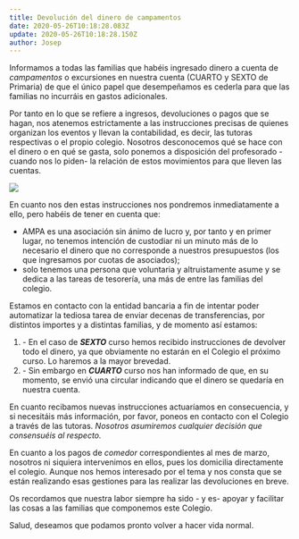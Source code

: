 ```yaml
---
title: Devolución del dinero de campamentos
date: 2020-05-26T10:18:28.083Z
update: 2020-05-26T10:18:28.150Z
author: Josep
---
```

Informamos a todas las familias que habéis ingresado dinero a cuenta de *campamentos* o excursiones en nuestra cuenta (CUARTO y SEXTO de Primaria) de que el único papel que desempeñamos es cederla para que las familias no incurráis en gastos adicionales.

Por tanto en lo que se refiere a ingresos, devoluciones o pagos que se hagan, nos atenemos estrictamente a las instrucciones precisas de quienes organizan los eventos y llevan la contabilidad, es decir, las tutoras respectivas o el propio colegio. Nosotros desconocemos qué se hace con el dinero o en qué se gasta, solo ponemos a disposición del profesorado -cuando nos lo piden- la relación de estos movimientos para que lleven las cuentas.

[![](https://1.bp.blogspot.com/-wfW5VW6KmbM/XszuncPR33I/AAAAAAAACXg/l-x_8u9EkFwe3PSAJyGXhaTsDyEtRNEmgCK4BGAsYHg/w640-h136/logoPPtos.png)](https://1.bp.blogspot.com/-wfW5VW6KmbM/XszuncPR33I/AAAAAAAACXg/l-x_8u9EkFwe3PSAJyGXhaTsDyEtRNEmgCK4BGAsYHg/logoPPtos.png)



En cuanto nos den estas instrucciones nos pondremos inmediatamente a ello, pero habéis de tener en cuenta que:

* AMPA es una asociación sin ánimo de lucro y, por tanto y en primer lugar, no tenemos intención de custodiar ni un minuto más de lo necesario el dinero que no corresponde a nuestros presupuestos (los que ingresamos por cuotas de asociados);
* solo tenemos una persona que voluntaria y altruistamente asume y se dedica a las tareas de tesorería, una más de entre las familias del colegio.

Estamos en contacto con la entidad bancaria a fin de intentar poder automatizar la tediosa tarea de enviar decenas de transferencias, por distintos importes y a distintas familias, y de momento así estamos:

1. \- En el caso de ***SEXTO*** curso hemos recibido instrucciones de devolver todo el dinero, ya que obviamente no estarán en el Colegio el próximo curso. Lo haremos a la mayor brevedad.
2. \- Sin embargo en ***CUARTO*** curso nos han informado de que, en su momento, se envió una circular indicando que el dinero se quedaría en nuestra cuenta.

En cuanto recibamos nuevas instrucciones actuaríamos en consecuencia, y si necesitáis más información, por favor, poneos en contacto con el Colegio a través de las tutoras. *Nosotros asumiremos cualquier decisión que consensuéis al respecto.*

En cuanto a los pagos de *comedor* correspondientes al mes de marzo, nosotros ni siquiera intervenimos en ellos, pues los domicilia directamente el colegio. Aunque nos hemos interesado por el tema y nos consta que se están realizando esas gestiones para las realizar las devoluciones en breve.

Os recordamos que nuestra labor siempre ha sido - y es- apoyar y facilitar las cosas a las familias que componemos este Colegio.

Salud, deseamos que podamos pronto volver a hacer vida normal.

